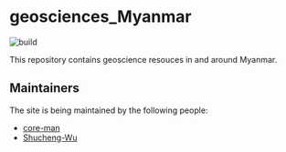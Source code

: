 # geosciences_Myanmar

![build](https://github.com/MIGG-NTU/software/workflows/build/badge.svg)

This repository contains geoscience resouces in and around Myanmar.


## Maintainers

The site is being maintained by the following people:

- [core-man](https://github.com/core-man)
- [Shucheng-Wu](https://github.com/Shucheng-Wu)
